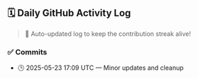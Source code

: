 ## 🗓️ Daily GitHub Activity Log

> 🤖 Auto-updated log to keep the contribution streak alive!

### ✅ Commits

- 🕒 2025-05-23 17:09 UTC — Minor updates and cleanup


